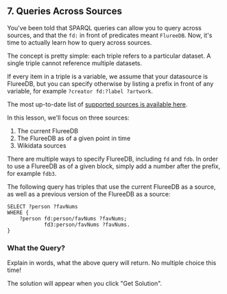 ## 7. Queries Across Sources

You've been told that SPARQL queries can allow you to query across sources, and that the `fd:` in front of predicates meant `FlureeDB`. Now, it's time to actually learn how to query across sources. 

The concept is pretty simple: each triple refers to a particular dataset. A single triple cannot reference multiple datasets. 

If every item in a triple is a variable, we assume that your datasource is FlureeDB, but you can specify otherwise by listing a prefix in front of any variable, for example `?creator fd:?label ?artwork`. 

The most up-to-date list of <a href="/docs/query/sparql#sources" target="_blank">supported sources is available here</a>.

In this lesson, we'll focus on three sources:

1. The current FlureeDB
2. The FlureeDB as of a given point in time
3. Wikidata sources

There are multiple ways to specify FlureeDB, including `fd` and `fdb`. In order to use a FlureeDB as of a given block, simply add a number after the prefix, for example `fdb3`. 

The following query has triples that use the current FlureeDB as a source, as well as a previous version of the FlureeDB as a source:

```
SELECT ?person ?favNums
WHERE {
    ?person fd:person/favNums ?favNums;
            fd3:person/favNums ?favNums.
}
```

<div class="challenge">
<h3>What the Query?</h3>
<p>Explain in words, what the above query will return. No multiple choice this time!</p>
<p>The solution will appear when you click "Get Solution".</p>
</div>